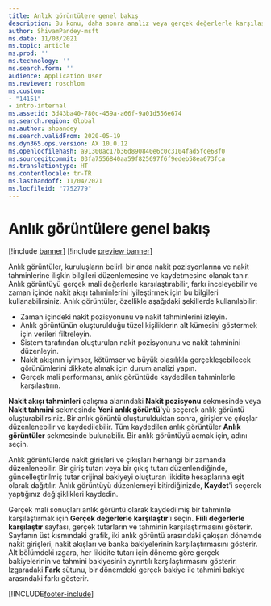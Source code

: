 ```yaml
---
title: Anlık görüntülere genel bakış
description: Bu konu, daha sonra analiz veya gerçek değerlerle karşılaştırma amacıyla nakit akışı tahminini kaydetmenize olanak sağlayan anlık görüntüler özelliğini açıklar. Nakit akışı tahmini oluşturduğunuzda, bu tahmini bir "anlık görüntü" olarak kaydedebilirsiniz. Bu anlık görüntüleri, tahmine dahil edilen hesapları düzenlemek için kullanabilir veya anlık görüntüdeki tahmini gerçek değerlerle karşılaştırabilirsiniz.
author: ShivamPandey-msft
ms.date: 11/03/2021
ms.topic: article
ms.prod: ''
ms.technology: ''
ms.search.form: ''
audience: Application User
ms.reviewer: roschlom
ms.custom:
- "14151"
- intro-internal
ms.assetid: 3d43ba40-780c-459a-a66f-9a01d556e674
ms.search.region: Global
ms.author: shpandey
ms.search.validFrom: 2020-05-19
ms.dyn365.ops.version: AX 10.0.12
ms.openlocfilehash: a91300ac17b36d890840e6c0c3104fad5fce68f0
ms.sourcegitcommit: 03fa7556840aa59f825697f6f9edeb58ea673fca
ms.translationtype: HT
ms.contentlocale: tr-TR
ms.lasthandoff: 11/04/2021
ms.locfileid: "7752779"
---
```

# <a name="snapshots-overview"></a>Anlık görüntülere genel bakış

[!include [banner](../includes/banner.md)]
[!include [preview banner](../includes/preview-banner.md)]

Anlık görüntüler, kuruluşların belirli bir anda nakit pozisyonlarına ve nakit tahminlerine ilişkin bilgileri düzenlemesine ve kaydetmesine olanak tanır. Anlık görüntüyü gerçek mali değerlerle karşılaştırabilir, farkı inceleyebilir ve zaman içinde nakit akışı tahminlerini iyileştirmek için bu bilgileri kullanabilirsiniz. Anlık görüntüler, özellikle aşağıdaki şekillerde kullanılabilir:

- Zaman içindeki nakit pozisyonunu ve nakit tahminlerini izleyin.
- Anlık görüntünün oluşturulduğu tüzel kişiliklerin alt kümesini göstermek için verileri filtreleyin.
- Sistem tarafından oluşturulan nakit pozisyonunu ve nakit tahminini düzenleyin.
- Nakit akışının iyimser, kötümser ve büyük olasılıkla gerçekleşebilecek görünümlerini dikkate almak için durum analizi yapın.
- Gerçek mali performansı, anlık görüntüde kaydedilen tahminlerle karşılaştırın.

**Nakit akışı tahminleri** çalışma alanındaki **Nakit pozisyonu** sekmesinde veya **Nakit tahmini** sekmesinde **Yeni anlık görüntü**'yü seçerek anlık görüntü oluşturabilirsiniz. Bir anlık görüntü oluşturulduktan sonra, girişler ve çıkışlar düzenlenebilir ve kaydedilebilir. Tüm kaydedilen anlık görüntüler **Anlık görüntüler** sekmesinde bulunabilir. Bir anlık görüntüyü açmak için, adını seçin.

Anlık görüntülerde nakit girişleri ve çıkışları herhangi bir zamanda düzenlenebilir. Bir giriş tutarı veya bir çıkış tutarı düzenlendiğinde, güncelleştirilmiş tutar orijinal bakiyeyi oluşturan likidite hesaplarına eşit olarak dağıtılır. Anlık görüntüyü düzenlemeyi bitirdiğinizde, **Kaydet**'i seçerek yaptığınız değişiklikleri kaydedin.

Gerçek mali sonuçları anlık görüntü olarak kaydedilmiş bir tahminle karşılaştırmak için **Gerçek değerlerle karşılaştır**'ı seçin. **Fiili değerlerle karşılaştır** sayfası, gerçek tutarların ve tahminin karşılaştırmasını gösterir. Sayfanın üst kısmındaki grafik, iki anlık görüntü arasındaki çakışan dönemde nakit girişleri, nakit akışları ve banka bakiyelerinin karşılaştırmasını gösterir. Alt bölümdeki ızgara, her likidite tutarı için döneme göre gerçek bakiyelerinin ve tahmini bakiyesinin ayrıntılı karşılaştırmasını gösterir. Izgaradaki **Fark** sütunu, bir dönemdeki gerçek bakiye ile tahmini bakiye arasındaki farkı gösterir.

[!INCLUDE[footer-include](../../includes/footer-banner.md)]
